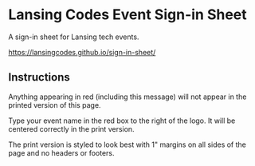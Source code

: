 # Lansing Codes Event Sign-in Sheet

A sign-in sheet for Lansing tech events.

https://lansingcodes.github.io/sign-in-sheet/

## Instructions

Anything appearing in red (including this message) will not appear in the printed version of this page.

Type your event name in the red box to the right of the logo. It will be centered correctly in the print version.

The print version is styled to look best with 1" margins on all sides of the page and no headers or footers.
